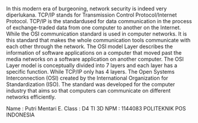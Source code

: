In this modern era of burgeoning, network security is indeed very diperlukana. TCP/IP stands for Transmission Control Protocol/Internet Protocol. TCP/IP is the standardused for data communication in the process of exchange-traded data from one computer to another on the Internet. While the OSI communication standard is used in computer networks. It is this standard that makes the whole communication tools communicate with each other through the network. The OSI model Layer describes the information of software applications on a computer that moved past the media networks on a software application on another computer.
The OSI Layer model is conceptually divided into 7 layers and each layer has a specific function. While TCP/IP only has 4 layers. The Open Systems Interconnection (OSI) created by the International Organization for Standardization (ISO). The standard was developed for the computer industry that aims so that computers can communicate on different networks efficiently.


Name : Putri Mentari E.
Class : D4 TI 3D
NPM : 1144083
POLITEKNIK POS INDONESIA